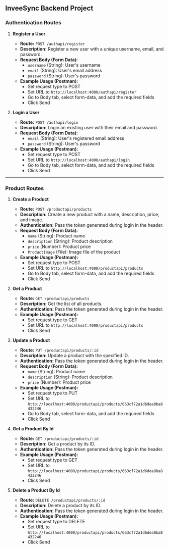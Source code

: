 ## InveeSync Backend Project

### Authentication Routes

1. **Register a User**
   - **Route:** `POST /authapi/register`
   - **Description:** Register a new user with a unique username, email, and password.
   - **Request Body (Form Data):**
     - `username` (String): User's username
     - `email` (String): User's email address
     - `password` (String): User's password
   - **Example Usage (Postman):**
     - Set request type to POST
     - Set URL to `http://localhost:4000/authapi/register`
     - Go to Body tab, select form-data, and add the required fields
     - Click Send

2. **Login a User**
   - **Route:** `POST /authapi/login`
   - **Description:** Login an existing user with their email and password.
   - **Request Body (Form Data):**
     - `email` (String): User's registered email address
     - `password` (String): User's password
   - **Example Usage (Postman):**
     - Set request type to POST
     - Set URL to `http://localhost:4000/authapi/login`
     - Go to Body tab, select form-data, and add the required fields
     - Click Send

---

### Product Routes 

1. **Create a Product**
   - **Route:** `POST /productapi/products`
   - **Description:** Create a new product with a name, description, price, and image.
   - **Authentication:** Pass the token generated during login in the header.
   - **Request Body (Form Data):**
     - `name` (String): Product name
     - `description` (String): Product description
     - `price` (Number): Product price
     - `ProductImage` (File): Image file of the product
   - **Example Usage (Postman):**
     - Set request type to POST
     - Set URL to `http://localhost:4000/productapi/products`
     - Go to Body tab, select form-data, and add the required fields
     - Click Send

2. **Get a Product**
   - **Route:** `GET /productapi/products`
   - **Description:** Get the list of all products.
   - **Authentication:** Pass the token generated during login in the header.
   - **Example Usage (Postman):**
     - Set request type to GET
     - Set URL to `http://localhost:4000/productapi/products`
     - Click Send

3. **Update a Product**
   - **Route:** `PUT /productapi/products/:id`
   - **Description:** Update a product with the specified ID.
   - **Authentication:** Pass the token generated during login in the header.
   - **Request Body (Form Data):**
     - `name` (String): Product name
     - `description` (String): Product description
     - `price` (Number): Product price
   - **Example Usage (Postman):**
     - Set request type to PUT
     - Set URL to `http://localhost:4000/productapi/products/663cf72a1d6dea8ba8432246`
     - Go to Body tab, select form-data, and add the required fields
     - Click Send

4. **Get a Product By Id**
   - **Route:** `GET /productapi/products/:id`
   - **Description:** Get a product by its ID.
   - **Authentication:** Pass the token generated during login in the header.
   - **Example Usage (Postman):**
     - Set request type to GET
     - Set URL to `http://localhost:4000/productapi/products/663cf72a1d6dea8ba8432246`
     - Click Send
    
5. **Delete a Product By Id**
   - **Route:** `DELETE /productapi/products/:id`
   - **Description:** Delete a product by its ID.
   - **Authentication:** Pass the token generated during login in the header.
   - **Example Usage (Postman):**
     - Set request type to DELETE
     - Set URL to `http://localhost:4000/productapi/products/663cf72a1d6dea8ba8432246`
     - Click Send

